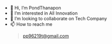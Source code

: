 - 👋 Hi, I’m PondThanapon
- 👀 I’m interested in All Innovation 
- 💞️ I’m looking to collaborate on Tech Company
- 📫 How to reach me 
    > pp96219t@gmail.com

<!---
PondThanapon/PondThanapon is a ✨ special ✨ repository because its `README.md` (this file) appears on your GitHub profile.
You can click the Preview link to take a look at your changes.
--->
